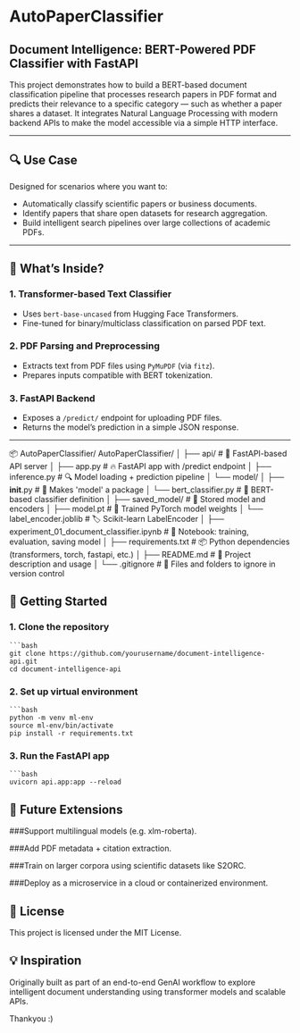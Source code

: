 # AutoPaperClassifier

## Document Intelligence: BERT-Powered PDF Classifier with FastAPI

This project demonstrates how to build a BERT-based document classification pipeline that processes research papers in PDF format and predicts their relevance to a specific category — such as whether a paper shares a dataset. It integrates Natural Language Processing with modern backend APIs to make the model accessible via a simple HTTP interface.

---

## 🔍 Use Case

Designed for scenarios where you want to:
- Automatically classify scientific papers or business documents.
- Identify papers that share open datasets for research aggregation.
- Build intelligent search pipelines over large collections of academic PDFs.

---

## 🧠 What’s Inside?

### 1. Transformer-based Text Classifier
- Uses `bert-base-uncased` from Hugging Face Transformers.
- Fine-tuned for binary/multiclass classification on parsed PDF text.

### 2. PDF Parsing and Preprocessing
- Extracts text from PDF files using `PyMuPDF` (via `fitz`).
- Prepares inputs compatible with BERT tokenization.

### 3. FastAPI Backend
- Exposes a `/predict/` endpoint for uploading PDF files.
- Returns the model’s prediction in a simple JSON response.

---

📦 AutoPaperClassifier/
AutoPaperClassifier/
│
├── api/                                  # 📡 FastAPI-based API server
│   ├── app.py                            # 🔥 FastAPI app with /predict endpoint
│   ├── inference.py                      # 🔍 Model loading + prediction pipeline
│   └── model/
│       ├── __init__.py                   # 🧩 Makes 'model' a package
│       └── bert_classifier.py            # 🤖 BERT-based classifier definition
│
├── saved_model/                          # 💾 Stored model and encoders
│   ├── model.pt                          # 🧠 Trained PyTorch model weights
│   └── label_encoder.joblib              # 🏷️ Scikit-learn LabelEncoder
│
├── experiment_01_document_classifier.ipynb  # 📓 Notebook: training, evaluation, saving model
│
├── requirements.txt                      # 📦 Python dependencies (transformers, torch, fastapi, etc.)
│
├── README.md                             # 📖 Project description and usage
│
└── .gitignore                            # 🚫 Files and folders to ignore in version control



## 🚀 Getting Started

### 1. Clone the repository
    ```bash
    git clone https://github.com/yourusername/document-intelligence-api.git
    cd document-intelligence-api


### 2. Set up virtual environment
    ```bash
    python -m venv ml-env
    source ml-env/bin/activate
    pip install -r requirements.txt
### 3. Run the FastAPI app
    ```bash
    uvicorn api.app:app --reload
    
## 🧩 Future Extensions
###Support multilingual models (e.g. xlm-roberta).

###Add PDF metadata + citation extraction.

###Train on larger corpora using scientific datasets like S2ORC.

###Deploy as a microservice in a cloud or containerized environment.

## 📄 License
This project is licensed under the MIT License.

## 💡 Inspiration
Originally built as part of an end-to-end GenAI workflow to explore intelligent document understanding using transformer models and scalable APIs.

Thankyou :)


